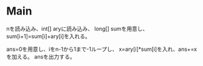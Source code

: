 # Main
nを読み込み、int[] aryに読み込み、
long[] sumを用意し、sum[i+1]=sum[i]+ary[i]を入れる。

ans=0を用意し、iをn-1から1まで-1ループし、
x=ary[i]*sum[i]を入れ、ans+=xを加える。
ansを出力する。
